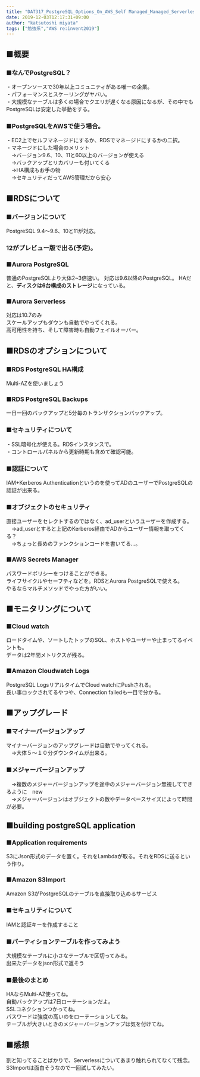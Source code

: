 ```yaml
---
title: "DAT317_PostgreSQL_Options_On_AWS_Self Managed_Managed_Serverless"
date: 2019-12-03T12:17:31+09:00
author: "katsutoshi miyata"
tags: ["勉強系","AWS re:invent2019"]
---
```


## ■概要
### ■なんでPostgreSQL？
・オープンソースで30年以上コミュニティがある唯一の企業。  
・パフォーマンスとスケーリングがヤバい。  
・大規模なテーブルは多くの場合でクエリが遅くなる原因になるが、その中でもPostgreSQLは安定した挙動をする。

### ■PostgreSQLをAWSで使う場合。
・EC2上でセルフマネージドにするか、RDSでマネージドにするかの二択。  
・マネージドにした場合のメリット  
　→バージョン9.6、10、11と60以上のバージョンが使える  
　→バックアップとリカバリーも付いてくる  
　→HA構成もお手の物  
　→セキュリティだってAWS管理だから安心

## ■RDSについて
### ■バージョンについて
PostgreSQL 9.4～9.6、10と11が対応。
### **12がプレビュー版で出る(予定)。**

### ■Aurora PostgreSQL
普通のPostgreSQLより大体2~3倍速い。
対応は9.6以降のPostgreSQL。
HAだと、**ディスクは6台構成のストレージ**になっている。

### ■Aurora Serverless
対応は10.7のみ  
スケールアップもダウンも自動でやってくれる。  
高可用性を持ち、そして障害時も自動フェイルオーバー。  

## ■RDSのオプションについて

### ■RDS PostgreSQL HA構成
Multi-AZを使いましょう

### ■RDS PostgreSQL Backups
一日一回のバックアップと5分毎のトランザクションバックアップ。

### ■セキュリティについて
・SSL暗号化が使える。RDSインスタンスで。  
・コントロールパネルから更新時期も含めて確認可能。  

### ■認証について
IAM+Kerberos Authenticationというのを使ってADのユーザーでPostgreSQLの認証が出来る。

### ■オブジェクトのセキュリティ
直接ユーザーをセレクトするのではなく、ad_userというユーザーを作成する。  
　→ad_userとすると上記のKerberos経由でADからユーザー情報を取ってくる？  
 　→ちょっと長めのファンクションコードを書いてる...。

### ■AWS Secrets Manager
パスワードポリシーをつけることができる。  
ライフサイクルやセーフティなどを。RDSとAurora PostgreSQLで使える。  
やるならマルチメソッドでやった方がいい。

## ■モニタリングについて
### ■Cloud watch  
ロードタイムや、ソートしたトップのSQL、ホストやユーザーや止まってるイベントも。  
データは2年間メトリクスが残る。  

### ■Amazon Cloudwatch Logs
PostgreSQL LogsリアルタイムでCloud watchにPushされる。  
長い事ロックされてるやつや、Connection failedも一目で分かる。

## ■アップグレード
### ■マイナーバージョンアップ
マイナーバージョンのアップグレードは自動でやってくれる。  
　→大体５～１０分ダウンタイムが出来る。

### ■メジャーバージョンアップ
　→複数のメジャーバージョンアップを途中のメジャーバージョン無視してできるように　new  
　→メジャーバージョンはオブジェクトの数やデータベースサイズによって時間が必要。

## ■building postgreSQL application
### ■Application requirements  
S3にJson形式のデータを置く。それをLambdaが取る。それをRDSに送るという作り。

### ■Amazon S3Import
Amazon S3がPostgreSQLのテーブルを直接取り込めるサービス

### ■セキュリティについて
IAMと認証キーを作成すること

### ■パーティションテーブルを作ってみよう
大規模なテーブルに小さなテーブルで区切ってみる。  
出来たデータをjson形式で返そう

### ■最後のまとめ
HAならMulti-AZ使ってね。  
自動バックアップは7日ローテーションだよ。  
SSLコネクションつかってね。  
パスワードは強度の高いのをローテーションしてね。  
テーブルが大きいときのメジャーバージョンアップは気を付けてね。

## ■感想
割と知ってることばかりで、Serverlessについてあまり触れられてなくて残念。
S3Importは面白そうなので一回試してみたい。